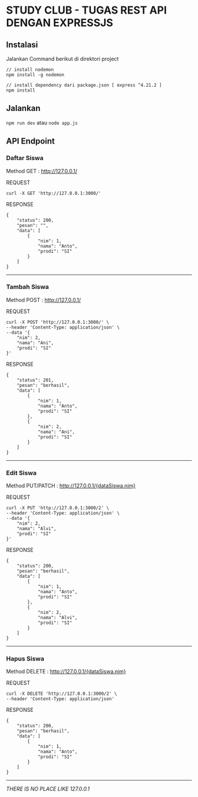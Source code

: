# STUDY CLUB - TUGAS REST API DENGAN EXPRESSJS

## Instalasi
Jalankan Command berikut di direktori project
```
// install nodemon
npm install -g nodemon  

// install dependency dari package.json [ express ^4.21.2 ]
npm install             
```

## Jalankan 
`npm run dev` atau `node app.js`

## API Endpoint
### Daftar Siswa 
Method GET : http://127.0.0.1/

REQUEST
```
curl -X GET 'http://127.0.0.1:3000/'
```
RESPONSE
```
{
    "status": 200,
    "pesan": "",
    "data": [
        {
            "nim": 1,
            "nama": "Anto",
            "prodi": "SI"
        }
    ]
}
```

---

### Tambah Siswa 
Method POST : http://127.0.0.1/

REQUEST
```
curl -X POST 'http://127.0.0.1:3000/' \
--header 'Content-Type: application/json' \
--data '{
    "nim": 2,
    "nama": "Ani",
    "prodi": "SI"
}'
```
RESPONSE
```
{
    "status": 201,
    "pesan": "berhasil",
    "data": [
        {
            "nim": 1,
            "nama": "Anto",
            "prodi": "SI"
        },
        {
            "nim": 2,
            "nama": "Ani",
            "prodi": "SI"
        }
    ]
}
```

---

### Edit Siswa
Method PUT/PATCH : http://127.0.0.1/{dataSiswa.nim}

REQUEST
```
curl -X PUT 'http://127.0.0.1:3000/2' \
--header 'Content-Type: application/json' \
--data '{
    "nim": 2,
    "nama": "Alvi",
    "prodi": "SI"
}'
```
RESPONSE
```
{
    "status": 200,
    "pesan": "berhasil",
    "data": [
        {
            "nim": 1,
            "nama": "Anto",
            "prodi": "SI"
        },
        {
            "nim": 2,
            "nama": "Alvi",
            "prodi": "SI"
        }
    ]
}
```

---

### Hapus Siswa
Method DELETE : http://127.0.0.1/{dataSiswa.nim}

REQUEST 
```
curl -X DELETE 'http://127.0.0.1:3000/2' \
--header 'Content-Type: application/json'
```

RESPONSE
```
{
    "status": 200,
    "pesan": "berhasil",
    "data": [
        {
            "nim": 1,
            "nama": "Anto",
            "prodi": "SI"
        }
    ]
}
```

---

_THERE IS NO PLACE LIKE 127.0.0.1_